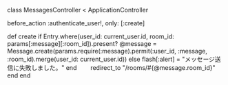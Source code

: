 class MessagesController < ApplicationController


  before_action :authenticate_user!, only: [:create]
  
  def create
    if Entry.where(user_id: current_user.id, room_id: params[:message][:room_id]).present?
      @message = Message.create(params.require(:message).permit(:user_id, :message, :room_id).merge(user_id: current_user.id))
    else
      flash[:alert] = "メッセージ送信に失敗しました。"
    end
　　redirect_to "/rooms/#{@message.room_id}"
  end
end
